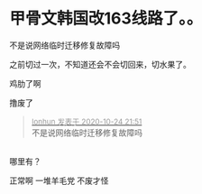 # 甲骨文韩国改163线路了。。


不是说网络临时迁移修复故障吗

之前切过一次，不知道还会不会切回来，切水果了。

鸡肋了啊

撸废了

<div class="quote"><blockquote><font size="2"><a href="https://www.hostloc.com/forum.php?mod=redirect&amp;goto=findpost&amp;pid=9347866&amp;ptid=758109" target="_blank"><font color="#999999">lonhun 发表于 2020-10-24 21:51</font></a></font><br />
不是说网络临时迁移修复故障吗</blockquote></div><br />
哪里有？

正常啊 一堆羊毛党 不废才怪<img src="static/image/smiley/default/biggrin.gif" smilieid="3" border="0" alt="" /><img src="static/image/smiley/default/biggrin.gif" smilieid="3" border="0" alt="" /><img src="static/image/smiley/default/biggrin.gif" smilieid="3" border="0" alt="" /><img src="static/image/smiley/default/lol.gif" smilieid="12" border="0" alt="" /><img src="static/image/smiley/default/lol.gif" smilieid="12" border="0" alt="" /><img src="static/image/smiley/default/lol.gif" smilieid="12" border="0" alt="" />
